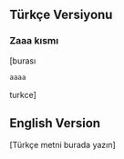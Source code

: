 ## Türkçe Versiyonu

### Zaaa kısmı

[burası
```python
aaaa
```
turkce]

## English Version

[Türkçe metni burada yazın]
